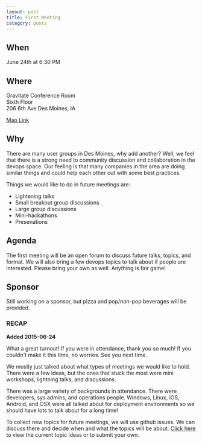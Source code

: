 ```yaml
---
layout: post
title: First Meeting
category: posts
---
```


## When

June 24th at 6:30 PM

## Where

Gravitate Conference Room<br />
Sixth Floor<br />
206 6th Ave Des Moines, IA

[Map Link](https://www.google.com/maps/place/206+6th+Ave,+Des+Moines,+IA+50309)

## Why

There are many user groups in Des Moines, why add another? Well, we feel that there is a strong
need to community discussion and collaboration in the devops space. Our feeling is that many
companies in the area are doing similar things and could help each other out with some best
practices.

Things we would like to do in future meetings are:

* Lightening talks
* Small breakout group discussions
* Large group discussions
* Mini-hackathons
* Presenations

## Agenda

The first meeting will be an open forum to discuss future talks, topics, and format.
We will also bring a few devops topics to talk about if people are interested.
Please bring your own as well. Anything is fair game!

## Sponsor

Still working on a sponsor, but pizza and pop/non-pop beverages will be provided.

### RECAP

__Added 2015-06-24__

What a great turnout! If you were in attendance, thank you so much! If you couldn't make it
this time, no worries. See you next time.

We mostly just talked about what types of meetings we would like to hold. There were a few
ideas, but the ones that stuck the most were mini workshops, lightning talks, and discussions.

There was a large variety of backgrounds in attendance. There were developers, sys admins,
and operations people. Windows, Linux, iOS, Android, and OSX were all talked about for deployment
environments so we should have lots to talk about for a long time!

To collect new topics for future meetings, we will use github issues. We can discuss there
and decide when and what the topics will be about. [Click here](https://github.com/DevOpsDSM/devopsdsm/issues)
to view the current topic ideas or to submit your own.

